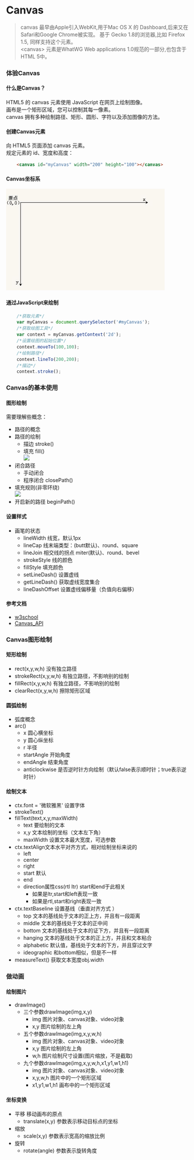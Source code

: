 # Canvas
>canvas 最早由Apple引入WebKit,用于Mac OS X 的 Dashboard,后来又在Safari和Google Chrome被实现。 
>基于 Gecko 1.8的浏览器,比如 Firefox 1.5, 同样支持这个元素。  
>&lt;canvas&gt; 元素是WhatWG Web applications 1.0规范的一部分,也包含于HTML 5中。  

### 体验Canvas

#### 什么是Canvas？
HTML5 的 canvas 元素使用 JavaScript 在网页上绘制图像。  
画布是一个矩形区域，您可以控制其每一像素。  
canvas 拥有多种绘制路径、矩形、圆形、字符以及添加图像的方法。

#### 创建Canvas元素 
向 HTML5 页面添加 canvas 元素。  
规定元素的 id、宽度和高度：
```html
    <canvas id="myCanvas" width="200" height="100"></canvas>
```
#### Canvas坐标系
![](images/location.jpg)

#### 通过JavaScript来绘制
```javascript
    /*获取元素*/
    var myCanvas = document.querySelector('#myCanvas');
    /*获取绘图工具*/
    var context = myCanvas.getContext('2d');
    /*设置绘图的起始位置*/
    context.moveTo(100,100);
    /*绘制路径*/
    context.lineTo(200,200);
    /*描边*/
    context.stroke();
```

### Canvas的基本使用

#### 图形绘制
需要理解些概念：  
- 路径的概念
- 路径的绘制
    + 描边 stroke()  
    + 填充 fill()  
      ![](images/path.jpg)  
- 闭合路径
    + 手动闭合
    + 程序闭合 closePath()
- 填充规则(非零环绕)  
  ![](images/zero.jpg)
- 开启新的路径 beginPath()

#### 设置样式
- 画笔的状态
    + lineWidth 线宽，默认1px
    + lineCap 线末端类型：(butt默认)、round、square 
    + lineJoin 相交线的拐点 miter(默认)、round、bevel
    + strokeStyle 线的颜色
    + fillStyle 填充颜色
    + setLineDash() 设置虚线
    + getLineDash() 获取虚线宽度集合
    + lineDashOffset 设置虚线偏移量（负值向右偏移）


#### 参考文档
- [w3school](http://www.w3school.com.cn/tags/html_ref_canvas.asp)
- [Canvas_API](https://developer.mozilla.org/zh-CN/docs/Web/API/Canvas_API/Tutorial)

### Canvas图形绘制

#### 矩形绘制
- rect(x,y,w,h) 没有独立路径
- strokeRect(x,y,w,h) 有独立路径，不影响别的绘制
- fillRect(x,y,w,h) 有独立路径，不影响别的绘制
- clearRect(x,y,w,h) 擦除矩形区域

#### 圆弧绘制
- 弧度概念
- arc()
    + x 圆心横坐标
    + y 圆心纵坐标
    + r 半径
    + startAngle 开始角度
    + endAngle 结束角度
    + anticlockwise 是否逆时针方向绘制（默认false表示顺时针；true表示逆时针）

#### 绘制文本
- ctx.font = '微软雅黑' 设置字体
- strokeText()
- fillText(text,x,y,maxWidth)
    + text 要绘制的文本
    + x,y 文本绘制的坐标（文本左下角）
    + maxWidth 设置文本最大宽度，可选参数
- ctx.textAlign文本水平对齐方式，相对绘制坐标来说的
    + left
    + center
    + right
    + start 默认
    + end
    + direction属性css(rtl ltr) start和end于此相关
        - 如果是ltr,start和left表现一致
        - 如果是rtl,start和right表现一致
- ctx.textBaseline 设置基线（垂直对齐方式  ）
    + top 文本的基线处于文本的正上方，并且有一段距离
    + middle 文本的基线处于文本的正中间
    + bottom 文本的基线处于文本的证下方，并且有一段距离
    + hanging 文本的基线处于文本的正上方，并且和文本粘合
    + alphabetic 默认值，基线处于文本的下方，并且穿过文字
    + ideographic 和bottom相似，但是不一样
- measureText() 获取文本宽度obj.width


### 做动画
#### 绘制图片
- drawImage()
    + 三个参数drawImage(img,x,y)
        - img 图片对象、canvas对象、video对象
        - x,y 图片绘制的左上角
    + 五个参数drawImage(img,x,y,w,h)
        - img 图片对象、canvas对象、video对象
        - x,y 图片绘制的左上角
        - w,h 图片绘制尺寸设置(图片缩放，不是截取)
    + 九个参数drawImage(img,x,y,w,h,x1,y1,w1,h1)
        - img 图片对象、canvas对象、video对象
        - x,y,w,h 图片中的一个矩形区域
        - x1,y1,w1,h1 画布中的一个矩形区域


#### 坐标变换
- 平移 移动画布的原点
    + translate(x,y) 参数表示移动目标点的坐标
- 缩放
    + scale(x,y) 参数表示宽高的缩放比例
- 旋转
    + rotate(angle) 参数表示旋转角度



​    



